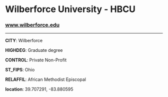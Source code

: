 # Wilberforce University - HBCU
### www.wilberforce.edu
---
**CITY**: Wilberforce

**HIGHDEG**: Graduate degree

**CONTROL**: Private Non-Profit

**ST_FIPS**: Ohio

**RELAFFIL**: African Methodist Episcopal

**location**: 39.707291, -83.880595